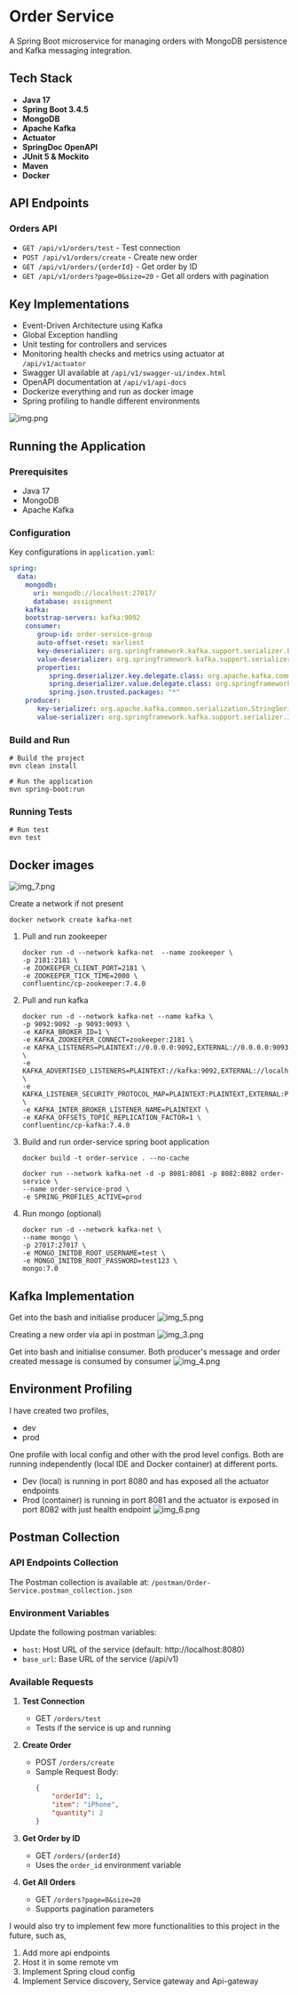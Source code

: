 # Order Service

A Spring Boot microservice for managing orders with MongoDB persistence and Kafka messaging integration.

## Tech Stack

- **Java 17**
- **Spring Boot 3.4.5**
- **MongoDB**
- **Apache Kafka**
- **Actuator**
- **SpringDoc OpenAPI**
- **JUnit 5 & Mockito**
- **Maven**
- **Docker**

## API Endpoints

### Orders API
- `GET /api/v1/orders/test` - Test connection
- `POST /api/v1/orders/create` - Create new order
- `GET /api/v1/orders/{orderId}` - Get order by ID
- `GET /api/v1/orders?page=0&size=20` - Get all orders with pagination

## Key Implementations

- Event-Driven Architecture using Kafka
- Global Exception handling
- Unit testing for controllers and services
- Monitoring health checks and metrics using actuator at `/api/v1/actuator`
- Swagger UI available at `/api/v1/swagger-ui/index.html`
- OpenAPI documentation at `/api/v1/api-docs`
- Dockerize everything and run as docker image
- Spring profiling to handle different environments

![img.png](images/img.png)

## Running the Application

### Prerequisites
- Java 17
- MongoDB
- Apache Kafka

### Configuration
Key configurations in `application.yaml`:
```yaml
spring:
  data:
    mongodb:
      uri: mongodb://localhost:27017/
      database: assignment
    kafka:
    bootstrap-servers: kafka:9092
    consumer:
       group-id: order-service-group
       auto-offset-reset: earliest
       key-deserializer: org.springframework.kafka.support.serializer.ErrorHandlingDeserializer
       value-deserializer: org.springframework.kafka.support.serializer.ErrorHandlingDeserializer
       properties:
          spring.deserializer.key.delegate.class: org.apache.kafka.common.serialization.StringDeserializer
          spring.deserializer.value.delegate.class: org.springframework.kafka.support.serializer.JsonDeserializer
          spring.json.trusted.packages: "*"
    producer:
       key-serializer: org.apache.kafka.common.serialization.StringSerializer
       value-serializer: org.springframework.kafka.support.serializer.JsonSerializer
```

### Build and Run
```
# Build the project
mvn clean install

# Run the application
mvn spring-boot:run
```

### Running Tests
``` 
# Run test
mvn test
```
## Docker images
![img_7.png](images/img_7.png)

Create a network if not present 
```
docker network create kafka-net
```

1. Pull and run zookeeper
   ```
   docker run -d --network kafka-net  --name zookeeper \
   -p 2181:2181 \
   -e ZOOKEEPER_CLIENT_PORT=2181 \
   -e ZOOKEEPER_TICK_TIME=2000 \
   confluentinc/cp-zookeeper:7.4.0
   ```
2. Pull and run kafka
   ```
   docker run -d --network kafka-net --name kafka \
   -p 9092:9092 -p 9093:9093 \
   -e KAFKA_BROKER_ID=1 \
   -e KAFKA_ZOOKEEPER_CONNECT=zookeeper:2181 \
   -e KAFKA_LISTENERS=PLAINTEXT://0.0.0.0:9092,EXTERNAL://0.0.0.0:9093 \
   -e KAFKA_ADVERTISED_LISTENERS=PLAINTEXT://kafka:9092,EXTERNAL://localhost:9093 \
   -e KAFKA_LISTENER_SECURITY_PROTOCOL_MAP=PLAINTEXT:PLAINTEXT,EXTERNAL:PLAINTEXT \
   -e KAFKA_INTER_BROKER_LISTENER_NAME=PLAINTEXT \
   -e KAFKA_OFFSETS_TOPIC_REPLICATION_FACTOR=1 \
   confluentinc/cp-kafka:7.4.0

   ```
3. Build and run order-service spring boot application
   ```
   docker build -t order-service . --no-cache
   ```
   ```
   docker run --network kafka-net -d -p 8081:8081 -p 8082:8082 order-service \
   --name order-service-prod \
   -e SPRING_PROFILES_ACTIVE=prod 
   ```
4. Run mongo (optional)
    ```
   docker run -d --network kafka-net \
    --name mongo \
    -p 27017:27017 \
    -e MONGO_INITDB_ROOT_USERNAME=test \
    -e MONGO_INITDB_ROOT_PASSWORD=test123 \
    mongo:7.0

    ```

## Kafka Implementation

Get into the bash and initialise producer
![img_5.png](images/img_5.png)

Creating a new order via api in postman
![img_3.png](images/img_3.png)

Get into bash and initialise consumer.
Both producer's message and order created message is consumed by consumer
![img_4.png](images/img_4.png)

## Environment Profiling
I have created two profiles, 
- dev
- prod

One profile with local config and other with the prod level configs. Both are running independently (local IDE and Docker container) at different ports.
- Dev (local) is running in port 8080 and has exposed all the actuator endpoints
- Prod (container) is running in port 8081 and the actuator is exposed in port 8082 with just health endpoint
![img_6.png](images/img_6.png)

## Postman Collection

### API Endpoints Collection
The Postman collection is available at: `/postman/Order-Service.postman_collection.json`

### Environment Variables
Update the following postman variables:
- `host`: Host URL of the service (default: http://localhost:8080)
- `base_url`: Base URL of the service (/api/v1) 

### Available Requests
1. **Test Connection**
    - GET `/orders/test`
    - Tests if the service is up and running

2. **Create Order**
    - POST `/orders/create`
    - Sample Request Body:
      ```json
      {
          "orderId": 1,
          "item": "iPhone",
          "quantity": 2
      }
      ```

3. **Get Order by ID**
    - GET `/orders/{orderId}`
    - Uses the `order_id` environment variable

4. **Get All Orders**
    - GET `/orders?page=0&size=20`
    - Supports pagination parameters


I would also try to implement few more functionalities to this project in the future, such as,
1. Add more api endpoints
2. Host it in some remote vm
3. Implement Spring cloud config
4. Implement Service discovery, Service gateway and Api-gateway